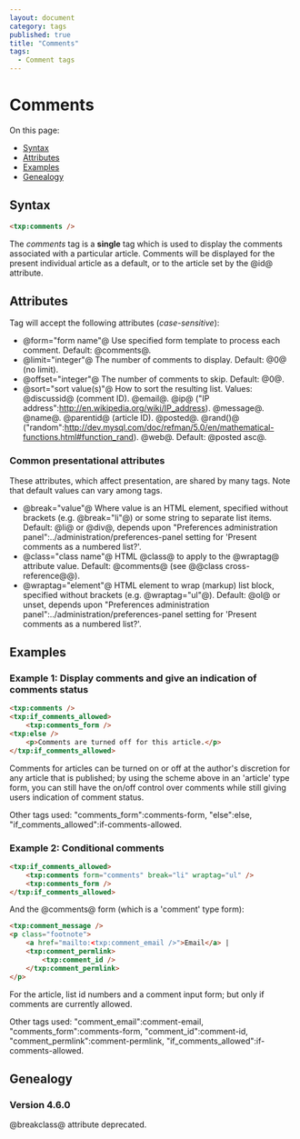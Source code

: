 ```yaml
---
layout: document
category: tags
published: true
title: "Comments"
tags:
  - Comment tags
---
```


# Comments

On this page:

* [Syntax](#user-content-syntax)
* [Attributes](#user-content-attributes)
* [Examples](#user-content-examples)
* [Genealogy](#user-content-genealogy)

## Syntax

```html
<txp:comments />
```

The *comments* tag is a __single__ tag which is used to display the comments associated with a particular article. Comments will be displayed for the present individual article as a default, or to the article set by the @id@ attribute.

## Attributes

Tag will accept the following attributes (*case-sensitive*):

* @form="form name"@
Use specified form template to process each comment.
Default: @comments@.
* @limit="integer"@
The number of comments to display.
Default: @0@ (no limit).
* @offset="integer"@
The number of comments to skip.
Default: @0@.
* @sort="sort value(s)"@
How to sort the resulting list.
Values:
@discussid@ (comment ID).
@email@.
@ip@ ("IP address":http://en.wikipedia.org/wiki/IP_address).
@message@.
@name@.
@parentid@ (article ID).
@posted@.
@rand()@ ("random":http://dev.mysql.com/doc/refman/5.0/en/mathematical-functions.html#function_rand).
@web@.
Default: @posted asc@.

### Common presentational attributes

These attributes, which affect presentation, are shared by many tags. Note that default values can vary among tags.

* @break="value"@
Where value is an HTML element, specified without brackets (e.g. @break="li"@) or some string to separate list items.
Default: @li@ or @div@, depends upon "Preferences administration panel":../administration/preferences-panel setting for 'Present comments as a numbered list?'.
* @class="class name"@
HTML @class@ to apply to the @wraptag@ attribute value.
Default: @comments@ (see @@class cross-reference@@).
* @wraptag="element"@
HTML element to wrap (markup) list block, specified without brackets (e.g. @wraptag="ul"@).
Default: @ol@ or unset, depends upon "Preferences administration panel":../administration/preferences-panel setting for 'Present comments as a numbered list?'.

## Examples

### Example 1: Display comments and give an indication of comments status

```html
<txp:comments />
<txp:if_comments_allowed>
    <txp:comments_form />
<txp:else />
    <p>Comments are turned off for this article.</p>
</txp:if_comments_allowed>
```

Comments for articles can be turned on or off at the author's discretion for any article that is published; by using the scheme above in an 'article' type form, you can still have the on/off control over comments while still giving users indication of comment status.

Other tags used: "comments_form":comments-form, "else":else, "if_comments_allowed":if-comments-allowed.

### Example 2: Conditional comments

```html
<txp:if_comments_allowed>
    <txp:comments form="comments" break="li" wraptag="ul" />
    <txp:comments_form />
</txp:if_comments_allowed>
```

And the @comments@ form (which is a 'comment' type form):

```html
<txp:comment_message />
<p class="footnote">
    <a href="mailto:<txp:comment_email />">Email</a> |
    <txp:comment_permlink>
        <txp:comment_id />
    </txp:comment_permlink>
</p>
```

For the article, list id numbers and a comment input form; but only if comments are currently allowed.

Other tags used: "comment_email":comment-email, "comments_form":comments-form, "comment_id":comment-id, "comment_permlink":comment-permlink, "if_comments_allowed":if-comments-allowed.

## Genealogy

### Version 4.6.0

@breakclass@ attribute deprecated.
